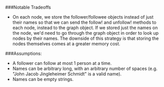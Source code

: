 ###Notable Tradeoffs

- On each node, we store the follower/followee objects instead of just their names so that we can send the follow! and unfollow! methods to each node, instead to the graph object. If we stored just the names on the node, 	we'd need to go through the graph object in order to look up nodes by their names. The downside of this strategy is that storing the nodes themselves comes at a greater memory cost.

###Assumptions:

- A follower can follow at most 1 person at a time.
- Names can be arbitrary long, with an arbitrary number of spaces (e.g. "John Jacob Jingleheimer Schmidt" is a valid name).
- Names can be empty strings.
	
	
	